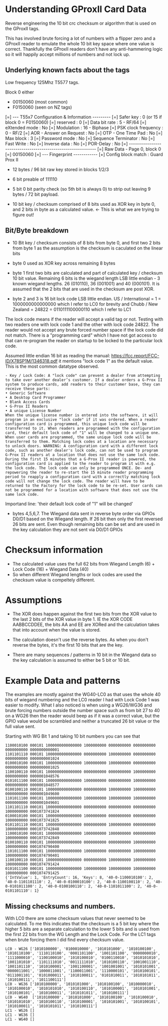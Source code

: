 # Understanding GProxII Card Data

Reverse engineering the 10 bit crc checksum or algorithm that is used on the GProxII tags.

This has involved brute forcing a lot of numbers with a flipper zero and a GProxII reader to emulate the whole 10 bit key space where one value is correct. Thankfully the GProxII readers don't have any anti-hammering logic so it will happily accept millions of numbers and not lock up.

## Underlying known facts about the tags 

Low frequency 125Mhz T5577 tags.

Block 0 either 
 - 00150060 (most common)
 - F0150060 (seen on NZ tags)

[=] --- T55x7 Configuration & Information ---------
[=]  Safer key                 : 0 (or 15 if block 0 = F0150060)
[=]  reserved                  : 0
[=]  Data bit rate             : 5 - RF/64
[=]  eXtended mode             : No
[=]  Modulation                : 16 - Biphase
[=]  PSK clock frequency       : 0 - RF/2
[=]  AOR - Answer on Request   : No
[=]  OTP - One Time Pad        : No
[=]  Max block                 : 3
[=]  Password mode             : No
[=]  Sequence Terminator       : No
[=]  Fast Write                : No
[=]  Inverse data              : No
[=]  POR-Delay                 : No
[=] -------------------------------------------------------------
[=]  Raw Data - Page 0, block 0
[=]  00150060
[=] --- Fingerprint ------------
[+] Config block match        : Guard Prox II

- 12 bytes / 96 bit raw key stored in blocks 1/2/3

- 6 bit preable of 111110

- 5 bit 0 bit parity check (so 5th bit is always 0) to strip out leaving 9 bytes / 72 bit payload.

- 10 bit key / checksum comprised of 8 bits used as XOR key in byte 0, and 2 bits in byte as a calculated value. <- This is what we are trying to figure out!

## Bit/Byte breakdown

- 10 Bit key / checksum consists of 8 bits from byte 0, and first two 2 bits from byte 1 as the assumption is the checksum is caculated on the linear bits

- byte 0 used as XOR key across remaining 8 bytes

- byte 1 first two bits are calculated and part of calculated key / checksum 10 bit value. Remaining 6 bits is the wiegand length LSB little endian - 3 known wiegand lengths. 26 (010110), 36 (001001) and 40 (000101). It is assumed that the 2 bits that are used in the checksum are post XOR.

- byte 2 and 3 is 16 bit lock code LSB little endian. US / International = 1 = 1000000000000000 which I refer to LC0 for brevity and Chubb / New Zealand = 24822 = 0110111100000110 which I refer to LC1

The lock code means if the reader will accept a valid tag or not. Testing with two readers one with lock code 1 and the other with lock code 24822. The reader would not accept any brute forced number space if the lock code did not match. There is a "programming card" which I have not got access to that can re-program the reader on startup to be locked to the particular lock code.

Assumed little endian 16 bit as reading the manual: https://fcc.report/FCC-ID/X78SP1M/1346318.pdf it mentions "lock code 1" as the default value. This is the most common datatype observed.

```
- Key / Lock Code: A "lock code" can prevent a dealer from attempting to take over another dealer’s customer. If a dealer orders a G-Prox II system to produce cards, add readers to their customer base, they can receive these parts:
• Generic Software
• A Desktop Card Programmer
• Blank Access Cards
• G-Prox II Readers
• A unique License Number
When the unique license number is entered into the software, it will program in an exclusive "lock code" if it was ordered. When a reader configuration card is programmed, this unique lock code will be transferred to it. When readers are programmed with the configuration card, their default lock code of "1" will be changed to a unique one. When user cards are programmed, the same unique lock code will be transferred to them. Matching lock codes at a location are necessary to unlock doors. WARNING: A configuration card with a different lock code, such as another dealer's lock code, can not be used to program G-Prox II readers at a location that does not use the same lock code. During the first 15 minutes that a G-Prox II reader is powered, the configuration card is applied to the reader to program it with e.g. the lock code. The lock code can only be programmed ONCE. De- and repowering the reader to re-start the 15 minute reader programming period to reapply a configuration card with a correctly matching lock code will not change the lock code. The reader will have to be returned to the Factory for the lock code to be re-set. User cards can not be programmed for a location with software that does not use the same lock code.
```

Importand line: 'their default lock code of "1" will be changed'

- bytes 4,5,6,7. The Wiegand data sent in reverse byte order via GPIOs D0/D1 based on the Wiegand length. If 26 bit then only the first reversed 26 bits are sent. Even though remaining bits can be set and are used in the key calculation they are not sent via D0/D1 GPIOs

# Checksum information

- The calculated value uses the full 62 bits from Wiegand Length (6) + Lock Code (16) + Wiegand Data (40)
- So when different Wiegand lengths or lock codes are used the checksum value is compeltely different.

# Assumptions

- The XOR does happen against the first two bits from the XOR value to the last 2 bits of the XOR value in byte 1. IE the XOR CODE AABBCCDDEE, the bits AA and EE are XORed and the calculation takes that into account when the value is stored.

- The calculation doesn't use the reverse bytes. As when you don't reverse the bytes, it's the first 10 bits that are the key.

- There are many sequences / patterns in 10 bit in the Wiegand data so the key calculation is assumed to either be 5 bit or 10 bit.

# Example Data and patterns

The examples are mostly against the WG40-LC0 as that uses the whole 40 bits of wiegand numbering and the LC0 reader I had with Lock Code 1 was easier to modify. What I also noticed is when using a WG26/WG36 and brute forcing numbers outside the number space such as from bit 27 to 40 on a WG26 then the reader would beep as if it was a correct value, but the GPIO value would be scrambled and neither a truncated 26 bit value or the full value sent.

Starting with WG Bit 1 and taking 10 bit numbers you can see that 
```
1100010100 000101 1000000000000000 1000000000 0000000000 0000000000 0000000000 0000000000001
1101101110 000101 1000000000000000 0000000000 1000000000 0000000000 0000000000 0000000001024
0100010100 000101 1000000000000000 1000000000 1000000000 0000000000 0000000000 0000000001025
1100100110 000101 1000000000000000 0000000000 0000000000 1000000000 0000000000 0000001048576
0101011100 000101 1000000000000000 1000000000 0000000000 1000000000 0000000000 0000001048577
0100100110 000101 1000000000000000 0000000000 1000000000 1000000000 0000000000 0000001049600
1101011100 000101 1000000000000000 1000000000 1000000000 1000000000 0000000000 0000001049601
1101101110 000101 1000000000000000 0000000000 0000000000 0000000000 1000000000 0001073741824
0100010100 000101 1000000000000000 1000000000 0000000000 0000000000 1000000000 0001073741825
0101101110 000101 1000000000000000 0000000000 1000000000 0000000000 1000000000 0001073742848
1100010100 000101 1000000000000000 1000000000 1000000000 0000000000 1000000000 0001073742849
0100100110 000101 1000000000000000 0000000000 0000000000 1000000000 1000000000 0001074790400
1101011100 000101 1000000000000000 1000000000 0000000000 1000000000 1000000000 0001074790401
1100100110 000101 1000000000000000 0000000000 1000000000 1000000000 1000000000 0001074791424
0101011100 000101 1000000000000000 1000000000 1000000000 1000000000 1000000000 0001074791425
{'IntValue': 1, 'EntryCount': 16, 'Keys': 8, '40-0-1100010100': 2, '40-0-1101101110': 2, '40-0-0100010100': 2, '40-0-1100100110': 2, '40-0-0101011100': 2, '40-0-0100100110': 2, '40-0-1101011100': 2, '40-0-0101101110': 1}
```



## Missing checksums and numbers.

With LC0 there are some checksum values that never seemed to be calculated. To me this indicates that the checksum is a 5 bit key where the higher 5 bits are a separate calculation to the lower 5 bits and is used from the first 22 bits from the WG Length and the Lock Code.
For the LC1 tags when brute forcing them I did find every checksum value.

```
LC0 - WG26 ['1010100000', '0100010000', '1010101000', '1010100100', '1010110100', '1110110100', '0001101100', '1001101100', '0000000010', '1111000010', '1100100010', '1010100010', '0100110010', '1010101010', '1001101010', '1101111010', '0011111010', '1010100110', '1001001110', '1001101110', '1010100001', '1001100001', '1001001001', '1010101001', '0000011001', '1000011001', '1100011001', '1110000101', '1010100101', '0111001101', '0101000011', '1010100011', '0101010011', '1010101011', '1010100111', '1011100111']
LC0 - WG36 ['1010100000', '1010101000', '1010100100', '1010000010', '1010100010', '1010101010', '1010100110', '1010100001', '1010101001', '1010100101', '1010100011', '1010101011', '1010100111']
LC0 - WG40  ['1010100000', '1010101000', '1010100100', '1010100010', '1010101010', '1010100110', '1010100001', '1010101001', '1010100101', '1010100011', '1010101011', '1010100111']
LC1 - WG26 []
LC1 - WG36 []
LC1 - WG40 []
```
